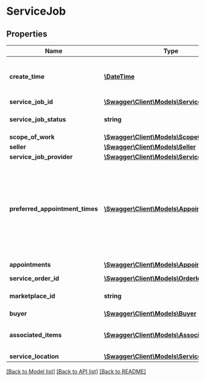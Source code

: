# ServiceJob

## Properties
Name | Type | Description | Notes
------------ | ------------- | ------------- | -------------
**create_time** | [**\DateTime**](\DateTime.md) | The date and time of the creation of the job, in ISO 8601 format. | [optional] 
**service_job_id** | [**\Swagger\Client\Models\ServiceJobId**](ServiceJobId.md) |  | [optional] 
**service_job_status** | **string** | The status of the service job. | [optional] 
**scope_of_work** | [**\Swagger\Client\Models\ScopeOfWork**](ScopeOfWork.md) |  | [optional] 
**seller** | [**\Swagger\Client\Models\Seller**](Seller.md) |  | [optional] 
**service_job_provider** | [**\Swagger\Client\Models\ServiceJobProvider**](ServiceJobProvider.md) |  | [optional] 
**preferred_appointment_times** | [**\Swagger\Client\Models\AppointmentTime[]**](AppointmentTime.md) | A list of appointment windows preferred by the buyer. Included only if the buyer selected appointment windows when creating the order. | [optional] 
**appointments** | [**\Swagger\Client\Models\Appointment[]**](Appointment.md) | A list of appointments. | [optional] 
**service_order_id** | [**\Swagger\Client\Models\OrderId**](OrderId.md) |  | [optional] 
**marketplace_id** | **string** | The marketplace identifier. | [optional] 
**buyer** | [**\Swagger\Client\Models\Buyer**](Buyer.md) |  | [optional] 
**associated_items** | [**\Swagger\Client\Models\AssociatedItem[]**](AssociatedItem.md) | A list of items associated with the service job. | [optional] 
**service_location** | [**\Swagger\Client\Models\ServiceLocation**](ServiceLocation.md) |  | [optional] 

[[Back to Model list]](../../README.md#documentation-for-models) [[Back to API list]](../../README.md#documentation-for-api-endpoints) [[Back to README]](../../README.md)

